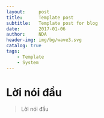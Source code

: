 ```yaml
---
layout:     post
title:      Template post
subtitle:   Template post for blog
date:       2017-01-06
author:     NDA
header-img: img/bg/wave3.svg
catalog: true
tags:
    - Template
    - System
---
```

# Lời nói đầu

>Lời nói đầu

